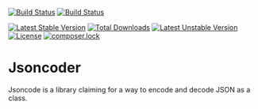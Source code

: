 [![Build Status](https://img.shields.io/travis/fefas/jsoncoder/master.svg?style=flat-square)](https://travis-ci.org/fefas/jsoncoder)
[![Build Status](https://img.shields.io/coveralls/github/fefas/jsoncoder.svg?style=flat-square)](https://coveralls.io/github/fefas/jsoncoder)

[![Latest Stable Version](https://poser.pugx.org/fefas/jsoncoder/v/stable?format=flat-square)](https://packagist.org/packages/fefas/jsoncoder)
[![Total Downloads](https://poser.pugx.org/fefas/jsoncoder/downloads?format=flat-square)](https://packagist.org/packages/fefas/jsoncoder)
[![Latest Unstable Version](https://poser.pugx.org/fefas/jsoncoder/v/unstable?format=flat-square)](https://packagist.org/packages/fefas/jsoncoder)
[![License](https://poser.pugx.org/fefas/jsoncoder/license?format=flat-square)](LICENSE)
[![composer.lock](https://poser.pugx.org/fefas/jsoncoder/composerlock?format=flat-square)](https://packagist.org/packages/fefas/jsoncoder)

# Jsoncoder

Jsoncode is a library claiming for a way to encode and decode JSON as a class.

